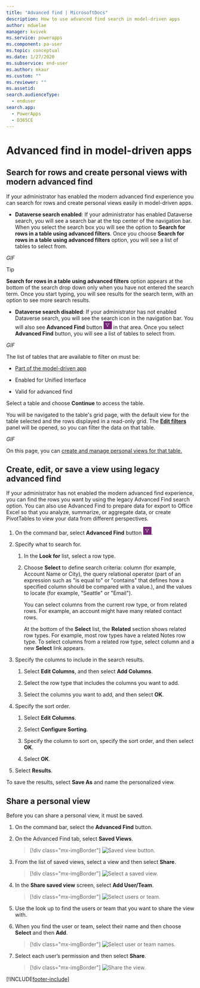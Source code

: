 ```yaml
---
title: "Advanced find | MicrosoftDocs"
description: How to use advanced find search in model-driven apps
author: mduelae
manager: kvivek
ms.service: powerapps 
ms.component: pa-user
ms.topic: conceptual
ms.date: 1/27/2020
ms.subservice: end-user
ms.author: mkaur
ms.custom: ""
ms.reviewer: ""
ms.assetid: 
search.audienceType: 
  - enduser
search.app: 
  - PowerApps
  - D365CE
---
```

# Advanced find in model-driven apps

## Search for rows and create personal views with modern advanced find

If your administrator has enabled the modern advanced find experience you can search for rows and create personal views easily in model-driven apps.

- **Dataverse search enabled**: If your administrator has enabled Dataverse search, you will see a search bar at the top center of the navigation bar. When you select the search box you will see the option to **Search for rows in a table using advanced filters**. Once you choose **Search for rows in a table using advanced filters** option, you will see a list of tables to select from.

_GIF_

>[!TIP]
> **Search for rows in a table using advanced filters** option appears at the bottom of the search drop down only when you have not entered the search term. Once you start typing, you will see results for the search term, with an option to see more search results.

- **Dataverse search disabled**: If your administrator has not enabled Dataverse search, you will see the search icon in the navigation bar. You will also see **Advanced Find** button ![Advanced find button.](media/advanced_filter_icon.png "Advanced find button") in that area. Once you select **Advanced Find** button, you will see a list of tables to select from.

_GIF_

The list of tables that are available to filter on must be:

- [Part of the model-driven app](../maker/model-driven-apps/add-edit-app-components.md#add-a-table)

- Enabled for Unified Interface

- Valid for advanced find

Select a table and choose **Continue** to access the table.

You will be navigated to the table's grid page, with the default view for the table selected and the rows displayed in a read-only grid. The  [**Edit filters**](powerapps/user/grid-filters-advanced#filter-editor) panel will be opened, so you can filter the data on that table.

_GIF_

On this page, you can [create and manage personal views for that table.](powerapps/user/grid-filters-advanced)

## Create, edit, or save a view using legacy advanced find

If your administrator has not enabled the modern advanced find experience, you can find the rows you want by using the legacy Advanced Find search option. You can also use Advanced Find to prepare data for export to Office Excel so that you analyze, summarize, or aggregate data, or create PivotTables to view your data from different perspectives. 
  
1. On the command bar, select **Advanced Find** button ![Advanced find button.](media/advanced_filter_icon.png "Advanced find button").
  
2. Specify what to search for.  
  
   1.  In the **Look for** list, select a row type.  
  
   2.  Choose **Select** to define search criteria: column (for example, Account Name or City), the query relational operator (part of an expression such as "is equal to" or "contains" that defines how a specified column should be compared with a value.), and the values to locate (for example, "Seattle" or "Email").  
  
       You can select columns from the current row type, or from related rows. For example, an account might have many related contact rows.  
  
       At the bottom of the **Select** list, the **Related** section shows related row types. For example, most row types have a related Notes row type. To select columns from a related row type, select column and a new **Select** link appears.  

3. Specify the columns to include in the search results.  
  
   1.  Select **Edit Columns**, and then select **Add Columns**.  
  
   2.  Select the row type that includes the columns you want to add.  
  
   3.  Select the columns you want to add, and then select **OK**.  
  
4. Specify the sort order.  
  
   1.  Select **Edit Columns**.  
  
   2.  Select **Configure Sorting**.  
  
   3.  Specify the column to sort on, specify the sort order, and then select **OK**.  
  
   4.  Select **OK**.  
  
5. Select **Results**.

To save the results, select **Save As** and name the personalized view. 


## Share a personal view

Before you can share a personal view, it must be saved.

1. On the command bar, select the **Advanced Find** button.
2. On the Advanced Find tab, select **Saved Views**.

   > [!div class="mx-imgBorder"] 
   > ![Saved view button.](media/saved_views_1.png "Saved view button")
   
3. From the list of saved views, select a view and then select **Share**.

   > [!div class="mx-imgBorder"] 
   > ![Select a saved view.](media/saved_views_2.png "Select a saved view")
   
4. In the **Share saved view** screen, select **Add User/Team**.

   > [!div class="mx-imgBorder"] 
   > ![Select users or team.](media/saved_views_3.png "Select users or team")


5. Use the look up to find the users or team that you want to share the view with.
6. When you find the user or team, select their name and then choose **Select** and then **Add**.

   > [!div class="mx-imgBorder"] 
   > ![Select user or team names.](media/saved_views_4.png "Select the user or team names")
    
7. Select each user’s permission and then select **Share**.

   > [!div class="mx-imgBorder"] 
   > ![Share the view.](media/saved_views_5.png "Select share to share the view")



[!INCLUDE[footer-include](../includes/footer-banner.md)]
